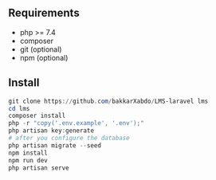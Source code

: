 ## Requirements
- php >= 7.4
- composer
- git (optional)
- npm (optional)

## Install
```powershell
git clone https://github.com/bakkarXabdo/LMS-laravel lms
cd lms
composer install
php -r "copy('.env.example', '.env');"
php artisan key:generate
# after you configure the database
php artisan migrate --seed
npm install
npm run dev
php artisan serve
```
